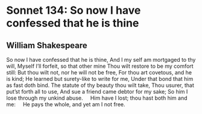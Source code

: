 # Sonnet 134: So now I have confessed that he is thine
## William Shakespeare
So now I have confessed that he is thine,
And I my self am mortgaged to thy will,
Myself I’ll forfeit, so that other mine
Thou wilt restore to be my comfort still:
But thou wilt not, nor he will not be free,
For thou art covetous, and he is kind;
He learned but surety-like to write for me,
Under that bond that him as fast doth bind.
The statute of thy beauty thou wilt take,
Thou usurer, that put’st forth all to use,
And sue a friend came debtor for my sake;
So him I lose through my unkind abuse.
    Him have I lost; thou hast both him and me:
    He pays the whole, and yet am I not free.